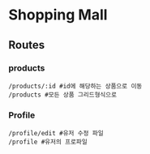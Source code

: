 # Shopping Mall


## Routes

### products
```shell
/products/:id #id에 해당하는 상품으로 이동
/products #모든 상품 그리드형식으로
```

### Profile
```shell
/profile/edit #유저 수정 파일
/profile #유저의 프로파일
```